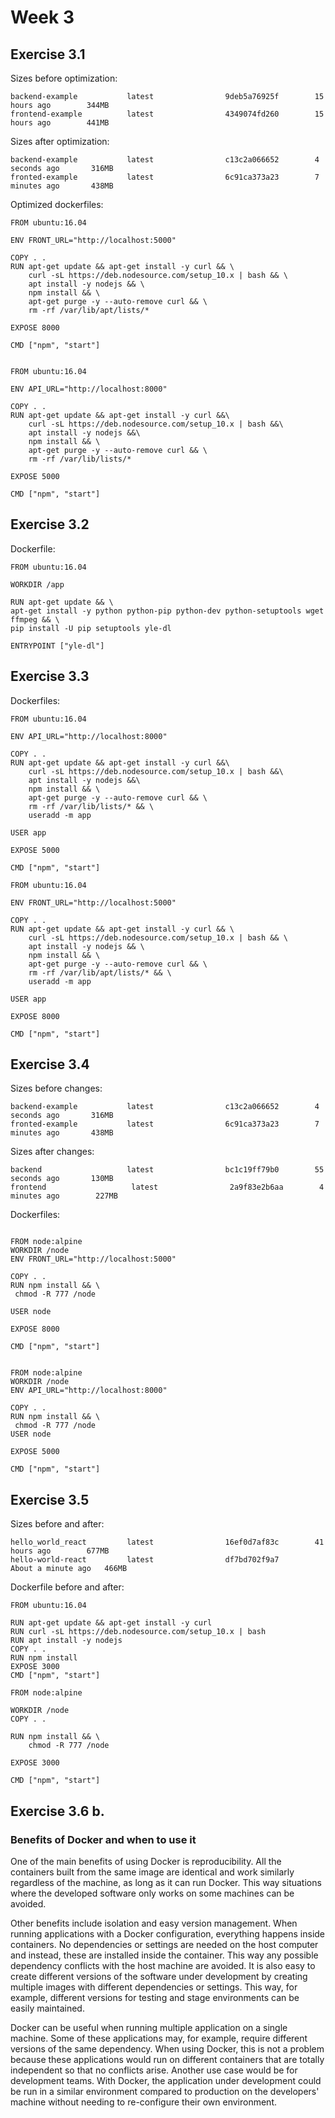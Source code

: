 # Week 3

## Exercise 3.1

Sizes before optimization:

```
backend-example           latest                9deb5a76925f        15 hours ago        344MB
frontend-example          latest                4349074fd260        15 hours ago        441MB
```

Sizes after optimization:

```
backend-example           latest                c13c2a066652        4 seconds ago       316MB
fronted-example           latest                6c91ca373a23        7 minutes ago       438MB
```

Optimized dockerfiles:

```
FROM ubuntu:16.04

ENV FRONT_URL="http://localhost:5000"

COPY . .
RUN apt-get update && apt-get install -y curl && \
    curl -sL https://deb.nodesource.com/setup_10.x | bash && \
    apt install -y nodejs && \
    npm install && \
    apt-get purge -y --auto-remove curl && \
    rm -rf /var/lib/apt/lists/*

EXPOSE 8000

CMD ["npm", "start"]
```

```

FROM ubuntu:16.04

ENV API_URL="http://localhost:8000"

COPY . .
RUN apt-get update && apt-get install -y curl &&\
    curl -sL https://deb.nodesource.com/setup_10.x | bash &&\
    apt install -y nodejs &&\
    npm install && \
    apt-get purge -y --auto-remove curl && \
    rm -rf /var/lib/lists/*

EXPOSE 5000

CMD ["npm", "start"]
```

## Exercise 3.2

Dockerfile:

```
FROM ubuntu:16.04

WORKDIR /app

RUN apt-get update && \
apt-get install -y python python-pip python-dev python-setuptools wget ffmpeg && \
pip install -U pip setuptools yle-dl

ENTRYPOINT ["yle-dl"]
```

## Exercise 3.3

Dockerfiles:

```
FROM ubuntu:16.04

ENV API_URL="http://localhost:8000"

COPY . .
RUN apt-get update && apt-get install -y curl &&\
    curl -sL https://deb.nodesource.com/setup_10.x | bash &&\
    apt install -y nodejs &&\
    npm install && \
    apt-get purge -y --auto-remove curl && \
    rm -rf /var/lib/lists/* && \
    useradd -m app

USER app

EXPOSE 5000

CMD ["npm", "start"]
```

```
FROM ubuntu:16.04

ENV FRONT_URL="http://localhost:5000"

COPY . .
RUN apt-get update && apt-get install -y curl && \
    curl -sL https://deb.nodesource.com/setup_10.x | bash && \
    apt install -y nodejs && \
    npm install && \
    apt-get purge -y --auto-remove curl && \
    rm -rf /var/lib/apt/lists/* && \
    useradd -m app

USER app

EXPOSE 8000

CMD ["npm", "start"]
```

## Exercise 3.4

Sizes before changes:

```
backend-example           latest                c13c2a066652        4 seconds ago       316MB
fronted-example           latest                6c91ca373a23        7 minutes ago       438MB
```

Sizes after changes:

```
backend                   latest                bc1c19ff79b0        55 seconds ago       130MB
frontend                   latest                2a9f83e2b6aa        4 minutes ago        227MB
```

Dockerfiles:

```

FROM node:alpine
WORKDIR /node
ENV FRONT_URL="http://localhost:5000"

COPY . .
RUN npm install && \
 chmod -R 777 /node

USER node

EXPOSE 8000

CMD ["npm", "start"]

```

```

FROM node:alpine
WORKDIR /node
ENV API_URL="http://localhost:8000"

COPY . .
RUN npm install && \
 chmod -R 777 /node
USER node

EXPOSE 5000

CMD ["npm", "start"]

```

## Exercise 3.5

Sizes before and after:

```
hello_world_react         latest                16ef0d7af83c        41 hours ago        677MB
hello-world-react         latest                df7bd702f9a7        About a minute ago   466MB

```

Dockerfile before and after:

```
FROM ubuntu:16.04

RUN apt-get update && apt-get install -y curl
RUN curl -sL https://deb.nodesource.com/setup_10.x | bash
RUN apt install -y nodejs
COPY . .
RUN npm install
EXPOSE 3000
CMD ["npm", "start"]
```

```
FROM node:alpine

WORKDIR /node
COPY . .

RUN npm install && \
    chmod -R 777 /node

EXPOSE 3000

CMD ["npm", "start"]
```

## Exercise 3.6 b.

### Benefits of Docker and when to use it

One of the main benefits of using Docker is reproducibility. All the containers built from the same image are identical and work similarly regardless of the machine, as long as it can run Docker. This way situations where the developed software only works on some machines can be avoided.

Other benefits include isolation and easy version management. When running applications with a Docker configuration, everything happens inside containers. No dependencies or settings are needed on the host computer and instead, these are installed inside the container. This way any possible dependency conflicts with the host machine are avoided. It is also easy to create different versions of the software under development by creating multiple images with different dependencies or settings. This way, for example, different versions for testing and stage environments can be easily maintained.

Docker can be useful when running multiple application on a single machine. Some of these applications may, for example, require different versions of the same dependency. When using Docker, this is not a problem because these applications would run on different containers that are totally independent so that no conflicts arise. Another use case would be for development teams. With Docker, the application under development could be run in a similar environment compared to production on the developers' machine without needing to re-configure their own environment.
